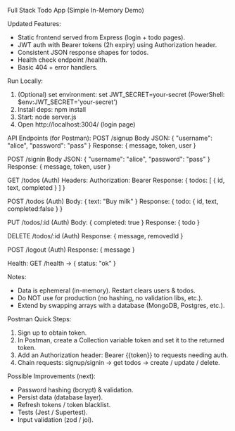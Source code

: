 Full Stack Todo App (Simple In-Memory Demo)

Updated Features:
- Static frontend served from Express (login + todo pages).
- JWT auth with Bearer tokens (2h expiry) using Authorization header.
- Consistent JSON response shapes for todos.
- Health check endpoint /health.
- Basic 404 + error handlers.

Run Locally:
1. (Optional) set environment: set JWT_SECRET=your-secret  (PowerShell: $env:JWT_SECRET='your-secret')
2. Install deps: npm install
3. Start: node server.js
4. Open http://localhost:3004/ (login page)

API Endpoints (for Postman):
POST /signup
  Body JSON: { "username": "alice", "password": "pass" }
  Response: { message, token, user }

POST /signin
  Body JSON: { "username": "alice", "password": "pass" }
  Response: { message, token, user }

GET /todos (Auth)
  Headers: Authorization: Bearer <token>
  Response: { todos: [ { id, text, completed } ] }

POST /todos (Auth)
  Body: { text: "Buy milk" }
  Response: { todo: { id, text, completed:false } }

PUT /todos/:id (Auth)
  Body: { completed: true }
  Response: { todo }

DELETE /todos/:id (Auth)
  Response: { message, removedId }

POST /logout (Auth)
  Response: { message }

Health:
GET /health -> { status: "ok" }

Notes:
- Data is ephemeral (in-memory). Restart clears users & todos.
- Do NOT use for production (no hashing, no validation libs, etc.).
- Extend by swapping arrays with a database (MongoDB, Postgres, etc.).

Postman Quick Steps:
1. Sign up to obtain token.
2. In Postman, create a Collection variable token and set it to the returned token.
3. Add an Authorization header: Bearer {{token}} to requests needing auth.
4. Chain requests: signup/signin -> get todos -> create / update / delete.

Possible Improvements (next):
- Password hashing (bcrypt) & validation.
- Persist data (database layer).
- Refresh tokens / token blacklist.
- Tests (Jest / Supertest).
- Input validation (zod / joi).
